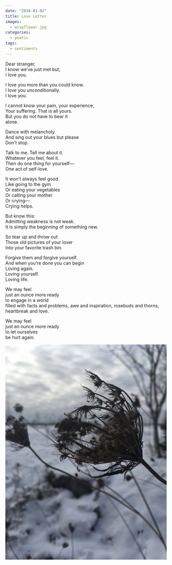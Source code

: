 ```yaml
---
date: "2018-01-02"
title: Love Letter
images:
  - wispflower.jpg
categories:
  - poetic
tags:
  - sentiments
---
```


Dear stranger, <br>
I know we’ve just met but, <br>
I love you. 

I love you more than you could know. <br>
I love you unconditionally. <br>
I love you. 

I cannot know your pain, your experience, <br>
Your suffering. That is all yours. <br>
But you do not have to bear it <br>
alone. 

Dance with melancholy <br>
And sing out your blues but please <br>
Don't stop. 

Talk to me. Tell me about it. <br>
Whatever you feel, feel it. <br>
Then do one thing for yourself–– <br>
One act of self-love. 

It won't always feel good <br>
Like going to the gym <br>
Or eating your vegetables <br>
Or calling your mother <br>
Or crying–– <br>
Crying helps. 

But know this:<br>
Admitting weakness is not weak.<br>
It is simply the beginning
of something new.

So tear up and throw out <br>
Those old pictures of your lover <br>
Into your favorite trash bin. <br>

Forgive them and forgive yourself. <br>
And when you’re done you can begin <br>
Loving again. <br>
Loving yourself. <br>
Loving life. <br>

We may feel <br>
just an ounce more ready <br>
to engage in a world <br>
filled with facts and problems,
awe and inspiration, 
rosebuds and thorns,
heartbreak and love. <br>

We may feel <br>
just an ounce more ready <br>
to let ourselves <br>
be hurt again.

![flowers](wispflower.jpg)